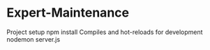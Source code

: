 # Expert-Maintenance
Project setup
npm install
Compiles and hot-reloads for development
nodemon server.js
